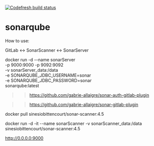 [![Codefresh build status]( https://g.codefresh.io/api/badges/pipeline/sinesio.com.br/Sonar%2Fv1?type=cf-1&key=eyJhbGciOiJIUzI1NiJ9.NWYwYmFlYzg1ZDZhMTEwMWUxMTZlNmMw.QwxVWdcTTNmv-mD06sR5EMpw_weBBFE6jChlzqnRy1E)]( https://g.codefresh.io/pipelines/edit/new/builds?id=5fd3985656e3d046be46b63b&pipeline=v1&projects=Sonar&projectId=5fd2b01c2de059825bc8b8af)

# sonarqube

How to use:

GitLab <-> SonarScanner <-> SonarServer

docker run -d --name sonarServer \
-p 9000:9000 -p 9092:9092 \
-v sonarServer_data:/data \
-e SONARQUBE_JDBC_USERNAME=sonar \
-e SONARQUBE_JDBC_PASSWORD=sonar \
sonarqube:latest


>> https://github.com/gabrie-allaigre/sonar-auth-gitlab-plugin

>> https://github.com/gabrie-allaigre/sonar-gitlab-plugin

docker pull sinesiobittencourt/sonar-scanner:4.5

docker run -d -it --name sonarScanner -v sonarScanner_data:/data sinesiobittencourt/sonar-scanner:4.5

http://0.0.0.0:9000



